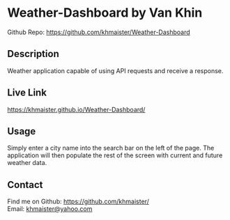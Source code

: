 # Weather-Dashboard by Van Khin

Github Repo: https://github.com/khmaister/Weather-Dashboard

## Description
Weather application capable of using API requests and receive a response. 

## Live Link
https://khmaister.github.io/Weather-Dashboard/

## Usage
Simply enter a city name into the search bar on the left of the page. The application will then populate the rest of the screen with current and future weather data.

## Contact
Find me on Github: https://github.com/khmaister/<br>
Email: khmaister@yahoo.com
